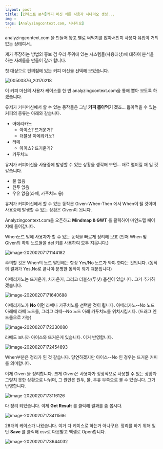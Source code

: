 ```yaml
---
layout: post
title: [컨텍스트 분석]커피 머신 버튼 사용자 시나리오 생성... 
img : 
tags: [Analyzingcontext.com, 시나리오]
---
```


analyzingcontext.com 을 만들어 놓고 별로 써먹지를 않아서인지 사용자 유입이 거의 없는 상태여서.. 

제가 주장하는 방법의 홍보 겸 우리 주위에 있는 시스템들(사용대상)에 대하여 분석을 하는 사례들을 만들어 갈까 합니다. 

첫 대상으로 편의점에 있는 커피 머신을 선택해 보았습니다. 

![00500376_20170218](C:\Users\SSAFY\Desktop\00500376_20170218.png)



이 커피 머신의 사용자 케이스를 한 번 analyzingcontext.com을 통해 뽑아 보도록 하겠습니다. 



유저가 커피머신에서 할 수 있는 동작들은 그냥 **커피 뽑아먹기** 겠죠... 뽑아먹을 수 있는 커피의 종류는 아래와 같습니다. 

* 아메리카노
  * 아이스? 뜨거운거?
  * 더블샷 아메리카노? 
* 라떼
  * 아이스? 뜨거운거?
* 카푸치노 



유저가 커피머신을 사용중에 발생할 수 있는 상황을 생각해 보면... 재료 떨어질 때 일 것 같습니다. 

* 물 없음
* 원두 없음
* 우유 없음(라떼, 카푸치노 용)



유저가 커피머신에서 할 수 있는 동작은 Given-When-Then 에서 When이 될 것이며 사용중에 발생할 수 있는 상황은 Given이 됩니다. 

Analyzingcontext.com을 오픈하고 **Mindmap & GWT** 를 클릭하여 마인드맵 페이지에 들어갑니다. 

When노드 밑에 사용자가 할 수 있는 동작을 빠르게 정리해 보죠 (먼저 When 및 Given의 하위 노드들을 del 키를 사용하여 모두 지웁니다.)



![image-20200207171144182](C:\Users\SSAFY\AppData\Roaming\Typora\typora-user-images\image-20200207171144182.png)

주의할 것은 When의 노드 말단에는 항상 Yes/No 노드가 와야 한다는 것입니다. (동작의 결과가 Yes,No로 끝나야 분명한 동작이 되기 떄문입니다)

아메리카노는 뜨거운거, 차가운거, 그리고 더블샷(투샷) 옵션이 있습니다.  그거 추가하겠습니다. 

![image-20200207171640688](C:\Users\SSAFY\AppData\Roaming\Typora\typora-user-images\image-20200207171640688.png)

아메리카노가 **No** 이면 라떼나 카푸치노를 선택한 것이 됩니다. 아메리카노--No 노드 아래에 라떼 노드를, 그리고 라떼--No 노드 아래 카푸치노를 위치시킵시다. (드래그 엔 드롭으로 가능)



![image-20200207172330080](C:\Users\SSAFY\AppData\Roaming\Typora\typora-user-images\image-20200207172330080.png)

라떼도 보니까 아이스와 뜨거운게 있습니다. 이거 반영합니다. 

![image-20200207172454893](C:\Users\SSAFY\AppData\Roaming\Typora\typora-user-images\image-20200207172454893.png)

When부분은 정리가 된 것 같습니다. 당연하겠지만 아이스--No 인 경우는 뜨거운 커피를 의미합니다. 



이제 Given 을 정리합니다. 크게 Given은 사용자가 정상적으로 사용할 수 있는 상황과 그렇치 못한 상황으로 나뉘며, 그 원인은 원두, 물, 우유 부족으로 볼 수 있습니다. 그거 반영합니다. 



![image-20200207173116126](C:\Users\SSAFY\AppData\Roaming\Typora\typora-user-images\image-20200207173116126.png)

다 정리 되었습니다. 이제 **Get Result** 를 클릭해 결과를 좀 봅시다.



![image-20200207173411566](C:\Users\SSAFY\AppData\Roaming\Typora\typora-user-images\image-20200207173411566.png)



28개의 케이스가 나왔습니다. 이거 다 케이스로 하는거 아니구요. 정리를 하기 위해 일단 **Save** 를 클릭해 csv로 다운받고 엑셀로 Open합니다. 

![image-20200207173644032](C:\Users\SSAFY\AppData\Roaming\Typora\typora-user-images\image-20200207173644032.png)



